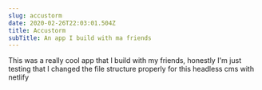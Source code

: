 ```yaml
---
slug: accustorm
date: 2020-02-26T22:03:01.504Z
title: Accustorm
subTitle: An app I build with ma friends
---
```

This was a really cool app that I build with my friends, honestly I'm just testing that I changed the file structure properly for this headless cms with netlify
